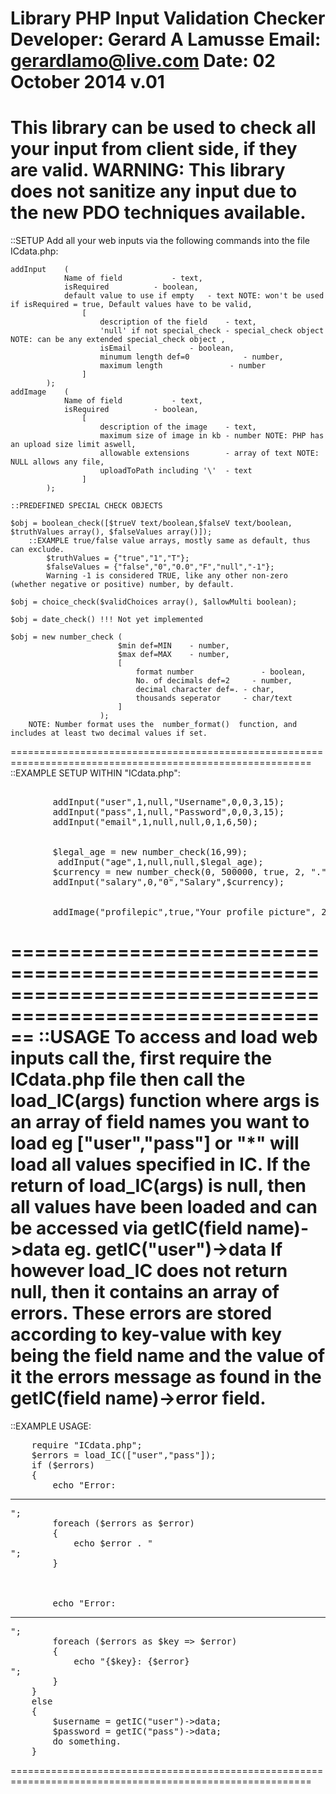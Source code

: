 
Library PHP Input Validation Checker
Developer: Gerard A Lamusse
Email: gerardlamo@live.com
Date: 02 October 2014 v.01
==========================================================================================================
This library can be used to check all your input from client side, if they are valid.
WARNING: This library does not sanitize any input due to the new PDO techniques available.
==========================================================================================================
::SETUP
Add all your web inputs via the following commands into the file ICdata.php:
	
	addInput	(
				Name of field 			- text,
				isRequired 			- boolean,
				default value to use if empty	- text NOTE: won't be used if isRequired = true, Default values have to be valid,
					[
						description of the field	- text,
						'null' if not special_check	- special_check object NOTE: can be any extended special_check object ,
						isEmail 			- boolean,
						minumum length def=0	      	- number,
						maximum length		         - number
					]
			);
	addImage	(
				Name of field			- text,
				isRequired			- boolean,
					[
						description of the image	- text,
						maximum size of image in kb	- number NOTE: PHP has an upload size limit aswell,							
						allowable extensions		- array of text NOTE: NULL allows any file,
						uploadToPath including '\'	- text					
					]
			);
			
	::PREDEFINED SPECIAL CHECK OBJECTS
	
	$obj = boolean_check([$trueV text/boolean,$falseV text/boolean, $truthValues array(), $falseValues array()]);
		::EXAMPLE true/false value arrays, mostly same as default, thus can exclude.
			$truthValues = {"true","1","T"};
			$falseValues = {"false","0","0.0","F","null","-1"};
			Warning -1 is considered TRUE, like any other non-zero (whether negative or positive) number, by default.
	
	$obj = choice_check($validChoices array(), $allowMulti boolean);
	
	$obj = date_check() !!! Not yet implemented
	
	$obj = new number_check	(
							$min def=MIN	- number,
							$max def=MAX	- number, 
							[
								format number		        - boolean,
								No. of decimals def=2	  - number,
								decimal character def=.	- char,
								thousands seperator	    - char/text
							]
						);	
		NOTE: Number format uses the  number_format()  function, and includes at least two decimal values if set.
	
	
==========================================================================================================
::EXAMPLE SETUP WITHIN "ICdata.php":
<pre>
	<!--FOR TEXT VALUES-->
		addInput("user",1,null,"Username",0,0,3,15);
  		addInput("pass",1,null,"Password",0,0,3,15);
  		addInput("email",1,null,null,0,1,6,50);
	
	<!--FOR SPECIAL (number) VALUES-->
		$legal_age = new number_check(16,99);
		 addInput("age",1,null,null,$legal_age);
		$currency = new number_check(0, 500000, true, 2, ".", " ");
	  	addInput("salary",0,"0","Salary",$currency);
	  
	<!--FOR FILES-->
	  	addImage("profilepic",true,"Your profile picture", 2000, ["png","jpg"], "images/");
</pre>	
==========================================================================================================
::USAGE
To access and load web inputs call the, first require the  ICdata.php  file then call the load_IC(args)  function where args is an array of field names you want to load eg  ["user","pass"] or  "*"  will load all values specified in IC.
If the return of  load_IC(args)  is null, then all values have been loaded and can be accessed via  getIC(field name)->data 
eg.  getIC("user")->data 
If however load_IC does not return null, then it contains an array of errors.	These errors are stored according to key-value with key being the field name and the value of it the errors message as found in the  getIC(field name)->error  field.
==========================================================================================================
::EXAMPLE USAGE:
<pre>
	require "ICdata.php";	
	$errors = load_IC(["user","pass"]);
	if ($errors)
	{
		echo "Error: <hr>";
		foreach ($errors as $error)
		{
			echo $error . "<br>";
		}
		
		<!--or you can say-->
		
		echo "Error: <hr>";
		foreach ($errors as $key => $error)
		{
			echo "{$key}: {$error} <br>";
		}
	}
	else
	{
		$username = getIC("user")->data;
		$password = getIC("pass")->data; 
		do something.
	}
</pre>
==========================================================================================================
